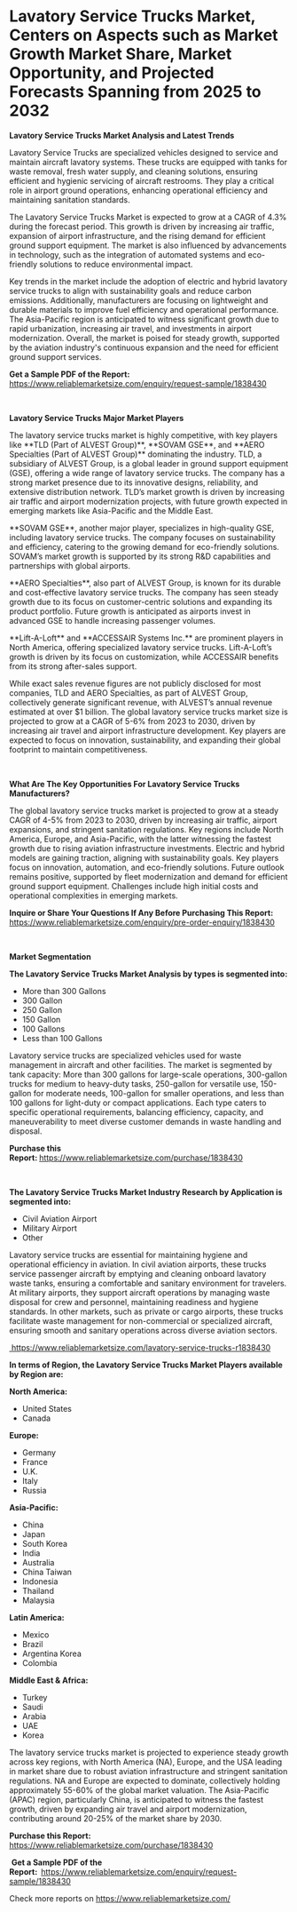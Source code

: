 <p><h1>Lavatory Service Trucks Market, Centers on Aspects such as Market Growth Market Share, Market Opportunity, and Projected Forecasts Spanning from 2025 to 2032</h1></p><p><strong>Lavatory Service Trucks Market Analysis and Latest Trends</strong></p>
<p><p>Lavatory Service Trucks are specialized vehicles designed to service and maintain aircraft lavatory systems. These trucks are equipped with tanks for waste removal, fresh water supply, and cleaning solutions, ensuring efficient and hygienic servicing of aircraft restrooms. They play a critical role in airport ground operations, enhancing operational efficiency and maintaining sanitation standards.</p><p>The Lavatory Service Trucks Market is expected to grow at a CAGR of 4.3% during the forecast period. This growth is driven by increasing air traffic, expansion of airport infrastructure, and the rising demand for efficient ground support equipment. The market is also influenced by advancements in technology, such as the integration of automated systems and eco-friendly solutions to reduce environmental impact.</p><p>Key trends in the market include the adoption of electric and hybrid lavatory service trucks to align with sustainability goals and reduce carbon emissions. Additionally, manufacturers are focusing on lightweight and durable materials to improve fuel efficiency and operational performance. The Asia-Pacific region is anticipated to witness significant growth due to rapid urbanization, increasing air travel, and investments in airport modernization. Overall, the market is poised for steady growth, supported by the aviation industry's continuous expansion and the need for efficient ground support services.</p></p>
<p><strong>Get a Sample PDF of the Report:&nbsp;</strong> <a href="https://www.reliablemarketsize.com/enquiry/request-sample/1838430?utm_campaign=1103&utm_medium=2&utm_source=Github&utm_content=ia&utm_term=24012025&utm_id=lavatory-service-trucks">https://www.reliablemarketsize.com/enquiry/request-sample/1838430</a></p>
<p>&nbsp;</p>
<p><strong>Lavatory Service Trucks Major Market Players</strong></p>
<p><p>The lavatory service trucks market is highly competitive, with key players like **TLD (Part of ALVEST Group)**, **SOVAM GSE**, and **AERO Specialties (Part of ALVEST Group)** dominating the industry. TLD, a subsidiary of ALVEST Group, is a global leader in ground support equipment (GSE), offering a wide range of lavatory service trucks. The company has a strong market presence due to its innovative designs, reliability, and extensive distribution network. TLD’s market growth is driven by increasing air traffic and airport modernization projects, with future growth expected in emerging markets like Asia-Pacific and the Middle East.</p><p>**SOVAM GSE**, another major player, specializes in high-quality GSE, including lavatory service trucks. The company focuses on sustainability and efficiency, catering to the growing demand for eco-friendly solutions. SOVAM’s market growth is supported by its strong R&D capabilities and partnerships with global airports.</p><p>**AERO Specialties**, also part of ALVEST Group, is known for its durable and cost-effective lavatory service trucks. The company has seen steady growth due to its focus on customer-centric solutions and expanding its product portfolio. Future growth is anticipated as airports invest in advanced GSE to handle increasing passenger volumes.</p><p>**Lift-A-Loft** and **ACCESSAIR Systems Inc.** are prominent players in North America, offering specialized lavatory service trucks. Lift-A-Loft’s growth is driven by its focus on customization, while ACCESSAIR benefits from its strong after-sales support.</p><p>While exact sales revenue figures are not publicly disclosed for most companies, TLD and AERO Specialties, as part of ALVEST Group, collectively generate significant revenue, with ALVEST’s annual revenue estimated at over $1 billion. The global lavatory service trucks market size is projected to grow at a CAGR of 5-6% from 2023 to 2030, driven by increasing air travel and airport infrastructure development. Key players are expected to focus on innovation, sustainability, and expanding their global footprint to maintain competitiveness.</p></p>
<p>&nbsp;</p>
<p><strong>What Are The Key Opportunities For Lavatory Service Trucks Manufacturers?</strong></p>
<p><p>The global lavatory service trucks market is projected to grow at a steady CAGR of 4-5% from 2023 to 2030, driven by increasing air traffic, airport expansions, and stringent sanitation regulations. Key regions include North America, Europe, and Asia-Pacific, with the latter witnessing the fastest growth due to rising aviation infrastructure investments. Electric and hybrid models are gaining traction, aligning with sustainability goals. Key players focus on innovation, automation, and eco-friendly solutions. Future outlook remains positive, supported by fleet modernization and demand for efficient ground support equipment. Challenges include high initial costs and operational complexities in emerging markets.</p></p>
<p><strong>Inquire or Share Your Questions If Any Before Purchasing This Report:</strong> <a href="https://www.reliablemarketsize.com/enquiry/pre-order-enquiry/1838430?utm_campaign=1103&utm_medium=2&utm_source=Github&utm_content=ia&utm_term=24012025&utm_id=lavatory-service-trucks">https://www.reliablemarketsize.com/enquiry/pre-order-enquiry/1838430</a></p>
<p>&nbsp;</p>
<p><strong>Market Segmentation</strong></p>
<p><strong>The Lavatory Service Trucks Market Analysis by types is segmented into:</strong></p>
<p><ul><li>More than 300 Gallons</li><li>300 Gallon</li><li>250 Gallon</li><li>150 Gallon</li><li>100 Gallons</li><li>Less than 100 Gallons</li></ul></p>
<p><p>Lavatory service trucks are specialized vehicles used for waste management in aircraft and other facilities. The market is segmented by tank capacity: More than 300 gallons for large-scale operations, 300-gallon trucks for medium to heavy-duty tasks, 250-gallon for versatile use, 150-gallon for moderate needs, 100-gallon for smaller operations, and less than 100 gallons for light-duty or compact applications. Each type caters to specific operational requirements, balancing efficiency, capacity, and maneuverability to meet diverse customer demands in waste handling and disposal.</p></p>
<p><strong>Purchase this Report:&nbsp;</strong><a href="https://www.reliablemarketsize.com/purchase/1838430?utm_campaign=1103&utm_medium=2&utm_source=Github&utm_content=ia&utm_term=24012025&utm_id=lavatory-service-trucks">https://www.reliablemarketsize.com/purchase/1838430</a></p>
<p>&nbsp;</p>
<p><strong>The Lavatory Service Trucks Market Industry Research by Application is segmented into:</strong></p>
<p><ul><li>Civil Aviation Airport</li><li>Military Airport</li><li>Other</li></ul></p>
<p><p>Lavatory service trucks are essential for maintaining hygiene and operational efficiency in aviation. In civil aviation airports, these trucks service passenger aircraft by emptying and cleaning onboard lavatory waste tanks, ensuring a comfortable and sanitary environment for travelers. At military airports, they support aircraft operations by managing waste disposal for crew and personnel, maintaining readiness and hygiene standards. In other markets, such as private or cargo airports, these trucks facilitate waste management for non-commercial or specialized aircraft, ensuring smooth and sanitary operations across diverse aviation sectors.</p></p>
<p><a href="https://www.reliablemarketsize.com/lavatory-service-trucks-r1838430?utm_campaign=1103&utm_medium=2&utm_source=Github&utm_content=ia&utm_term=24012025&utm_id=lavatory-service-trucks">&nbsp;https://www.reliablemarketsize.com/lavatory-service-trucks-r1838430</a></p>
<p><strong>In terms of Region, the Lavatory Service Trucks Market Players available by Region are:</strong></p>
<p>
    <p> <strong> North America: </strong>
        <ul>
            <li>United States</li>
            <li>Canada</li>
        </ul>
        </p> 
    <p> <strong> Europe: </strong>
        <ul>
            <li>Germany</li>
            <li>France</li>
            <li>U.K.</li>
            <li>Italy</li>
            <li>Russia</li>
        </ul>
        </p> 
    <p> <strong> Asia-Pacific: </strong>
        <ul>
            <li>China</li>
            <li>Japan</li>
            <li>South Korea</li>
            <li>India</li>
            <li>Australia</li>
            <li>China Taiwan</li>
            <li>Indonesia</li>
            <li>Thailand</li>
            <li>Malaysia</li>
        </ul>
        </p> 
    <p> <strong> Latin America: </strong>
        <ul>
            <li>Mexico</li>
            <li>Brazil</li>
            <li>Argentina Korea</li>
            <li>Colombia</li>
        </ul>
        </p> 
    <p> <strong> Middle East & Africa: </strong>
        <ul>
            <li>Turkey</li>
            <li>Saudi</li>
            <li>Arabia</li>
            <li>UAE</li>
            <li>Korea</li>
        </ul>
    </p>
    </p>
<p><p>The lavatory service trucks market is projected to experience steady growth across key regions, with North America (NA), Europe, and the USA leading in market share due to robust aviation infrastructure and stringent sanitation regulations. NA and Europe are expected to dominate, collectively holding approximately 55-60% of the global market valuation. The Asia-Pacific (APAC) region, particularly China, is anticipated to witness the fastest growth, driven by expanding air travel and airport modernization, contributing around 20-25% of the market share by 2030.</p></p>
<p><strong>Purchase this Report: </strong><a href="https://www.reliablemarketsize.com/purchase/1838430?utm_campaign=1103&utm_medium=2&utm_source=Github&utm_content=ia&utm_term=24012025&utm_id=lavatory-service-trucks">https://www.reliablemarketsize.com/purchase/1838430</a></p>
<p>&nbsp;<strong>Get a Sample PDF of the Report:&nbsp;&nbsp;</strong><a href="https://www.reliablemarketsize.com/enquiry/request-sample/1838430?utm_campaign=1103&utm_medium=2&utm_source=Github&utm_content=ia&utm_term=24012025&utm_id=lavatory-service-trucks">https://www.reliablemarketsize.com/enquiry/request-sample/1838430</a></p>
<p><strong></strong></p>
<p>Check more reports on <a href="https://www.reliablemarketsize.com/?utm_campaign=1103&utm_medium=2&utm_source=Github&utm_content=ia&utm_term=24012025&utm_id=lavatory-service-trucks">https://www.reliablemarketsize.com/</a></p>